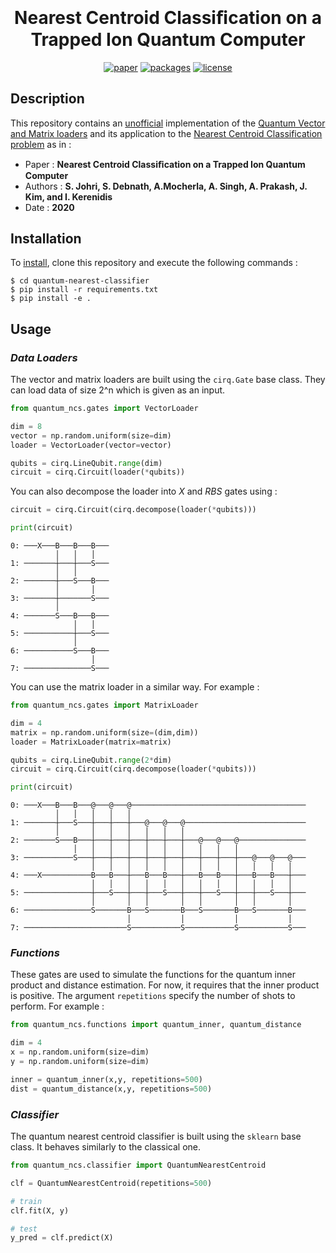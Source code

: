 <h1 align="center" style="margin-top: 0px;"> <b>Nearest Centroid Classiﬁcation on a Trapped Ion Quantum Computer</b></h1>
<div align="center" >

[![paper](https://img.shields.io/static/v1.svg?label=Paper&message=arXiv:2012.04145&color=b31b1b)](https://arxiv.org/abs/2012.04145)
[![packages](https://img.shields.io/static/v1.svg?label=Made%20with&message=Cirq&color=fbc43b)](https://quantumai.google/cirq)
[![license](https://img.shields.io/static/v1.svg?label=License&message=GPL%20v3.0&color=green)](https://www.gnu.org/licenses/gpl-3.0.html)
</div>

## **Description**
This repository contains an <ins>unofficial</ins> implementation of the <ins>Quantum Vector and Matrix loaders</ins> and its application to the <ins>Nearest Centroid Classification problem</ins> as in :

- Paper : **Nearest Centroid Classiﬁcation on a Trapped Ion Quantum Computer**
- Authors : **S. Johri, S. Debnath, A.Mocherla, A. Singh, A. Prakash, J. Kim, and I. Kerenidis**
- Date : **2020**

## **Installation**
To <ins>install</ins>, clone this repository and execute the following commands :

```
$ cd quantum-nearest-classifier
$ pip install -r requirements.txt
$ pip install -e .
```

## **Usage**

### *Data Loaders*
The vector and matrix loaders are built using the `cirq.Gate` base class. They can load data of size 2^n which is given as an input. 

```python
from quantum_ncs.gates import VectorLoader

dim = 8
vector = np.random.uniform(size=dim)
loader = VectorLoader(vector=vector)

qubits = cirq.LineQubit.range(dim)
circuit = cirq.Circuit(loader(*qubits))
```
You can also decompose the loader into *X* and *RBS* gates using : 
```python
circuit = cirq.Circuit(cirq.decompose(loader(*qubits)))

print(circuit)
```
```
0: ───X───B───B───B───
          │   │   │
1: ───────┼───┼───S───
          │   │
2: ───────┼───S───B───
          │       │
3: ───────┼───────S───
          │
4: ───────S───B───B───
              │   │
5: ───────────┼───S───
              │
6: ───────────S───B───
                  │
7: ───────────────S───
```

You can use the matrix loader in a similar way. For example :
```python
from quantum_ncs.gates import MatrixLoader

dim = 4
matrix = np.random.uniform(size=(dim,dim))
loader = MatrixLoader(matrix=matrix)

qubits = cirq.LineQubit.range(2*dim)
circuit = cirq.Circuit(cirq.decompose(loader(*qubits)))

print(circuit)
```
```
0: ───X───B───B───@───@───@───────────────────────────────────────
          │   │   │   │   │
1: ───────┼───S───┼───┼───┼───@───@───@───────────────────────────
          │       │   │   │   │   │   │
2: ───────S───B───┼───┼───┼───┼───┼───┼───@───@───@───────────────
              │   │   │   │   │   │   │   │   │   │
3: ───────────S───┼───┼───┼───┼───┼───┼───┼───┼───┼───@───@───@───
                  │   │   │   │   │   │   │   │   │   │   │   │
4: ───X───────────B───B───┼───B───B───┼───B───B───┼───B───B───┼───
                  │   │   │   │   │   │   │   │   │   │   │   │
5: ───────────────┼───S───┼───┼───S───┼───┼───S───┼───┼───S───┼───
                  │       │   │       │   │       │   │       │
6: ───────────────S───────B───S───────B───S───────B───S───────B───
                          │           │           │           │
7: ───────────────────────S───────────S───────────S───────────S───
```

### *Functions*
These gates are used to simulate the functions for the quantum inner product and distance estimation. For now, it requires that the inner product is positive. The argument `repetitions` specify the number of shots to perform. For example :
```python
from quantum_ncs.functions import quantum_inner, quantum_distance

dim = 4
x = np.random.uniform(size=dim)
y = np.random.uniform(size=dim)

inner = quantum_inner(x,y, repetitions=500)
dist = quantum_distance(x,y, repetitions=500)
```

### *Classifier*
The quantum nearest centroid classifier is built using the `sklearn` base class. It behaves similarly to the classical one.


```python
from quantum_ncs.classifier import QuantumNearestCentroid

clf = QuantumNearestCentroid(repetitions=500)

# train
clf.fit(X, y)

# test
y_pred = clf.predict(X)
```